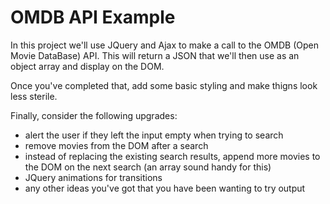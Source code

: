 OMDB API Example
================

In this project we'll use JQuery and Ajax to make a call to the OMDB (Open Movie DataBase) API. This will return a JSON that we'll then use as an object array and display on the DOM.

Once you've completed that, add some basic styling and make thigns look less sterile.

Finally, consider the following upgrades:

* alert the user if they left the input empty when trying to search
* remove movies from the DOM after a search
* instead of replacing the existing search results, append more movies to the DOM on the next search (an array sound handy for this)
* JQuery animations for transitions
* any other ideas you've got that you have been wanting to try output
